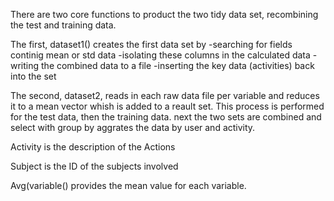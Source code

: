 There are two core functions to product the two tidy data set, recombining the test and training data.

The first, dataset1() creates the first data set by
-searching for fields continig mean or std data
-isolating these columns in the calculated data
-writing the combined data to a file
-inserting the key data (activities) back into the set

The second, dataset2, reads in each raw data file per variable and reduces it to a mean vector whish is added to a reault set.  This process is performed for the test data, then the training data.  next the two sets are combined and select with group by aggrates the data by user and activity.


Activity is the description of the Actions

Subject is the ID of the subjects involved

Avg(variable() provides the mean value for each variable.